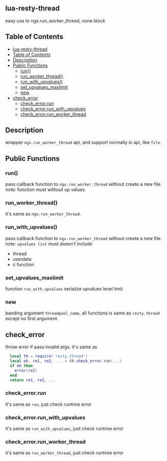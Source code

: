 ## lua-resty-thread
easy use to ngx.run_worker_thread, none block

## Table of Contents

- [lua-resty-thread](#lua-resty-thread)
- [Table of Contents](#table-of-contents)
- [Description](#description)
- [Public Functions](#public-functions)
  - [run()](#run)
  - [run_worker_thread()](#run_worker_thread)
  - [run_with_upvalues()](#run_with_upvalues)
  - [set_upvalues_maxlimit](#set_upvalues_maxlimit)
  - [new](#new)
- [check_error](#check_error)
  - [check_error.run](#check_errorrun)
  - [check_error.run_with_upvalues](#check_errorrun_with_upvalues)
  - [check_error.run_worker_thread](#check_errorrun_worker_thread)

## Description

wrapper `ngx.run_worker_thread` api, and support normally io api, like `file`.

## Public Functions

### run()

pass callback function to `ngx.run_worker_thread` without create a new file.
note: function must without up values.

### run_worker_thread()

it's same as `ngx.run_worker_thread`.

### run_with_upvalues()

pass callback function to `ngx.run_worker_thread` without create a new file.
note: `upvalues list` must doesn't include

- thread
- userdata
- c function

### set_upvalues_maxlimit

function `run_with_upvalues` serialize upvalues level limit.

### new

banding argument `threadpool_name`, all functions is same as `resty.thread` except no first argument.

## check_error

throw error if pass invaild args. it's same as

```lua
  local th = require('resty.thread')
  local ok, re1, re2, ... = th.check_error.run(...)
  if ok then
    error(re1)
  end
  return re1, re2, ...
```

### check_error.run

it's same as `run`, just check runtime error

### check_error.run_with_upvalues

it's same as `run_with_upvalues`, just check runtime error

### check_error.run_worker_thread

it's same as `run_worker_thread`, just check runtime error
